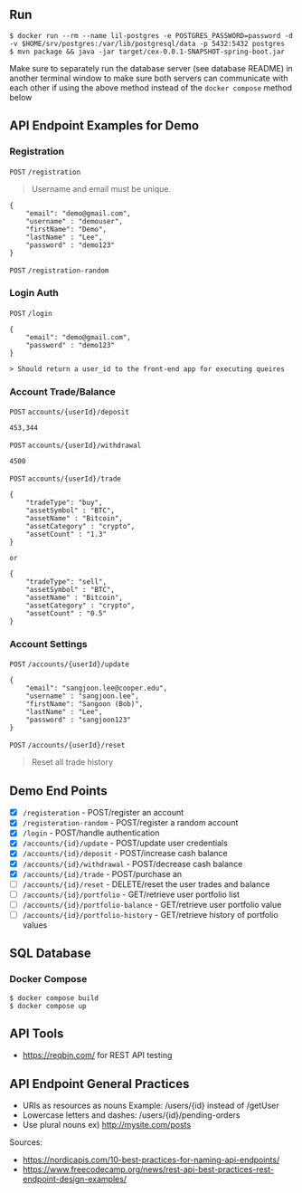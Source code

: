 ## Run

```
$ docker run --rm --name lil-postgres -e POSTGRES_PASSWORD=password -d -v $HOME/srv/postgres:/var/lib/postgresql/data -p 5432:5432 postgres
$ mvn package && java -jar target/cex-0.0.1-SNAPSHOT-spring-boot.jar
```
Make sure to separately run the database server (see database README) in another terminal window to make sure both servers can communicate with each other if using the above method instead of the ```docker compose``` method below

## API Endpoint Examples for Demo

### Registration
`POST` `/registration`
> Username and email must be unique. 

```
{
	"email": "demo@gmail.com",
	"username" : "demouser",
	"firstName": "Demo",
	"lastName" : "Lee",
	"password" : "demo123"
}
```

`POST` `/registration-random`


### Login Auth
`POST` `/login`
```
{
	"email": "demo@gmail.com",
	"password" : "demo123"
}

> Should return a user_id to the front-end app for executing queires
```

### Account Trade/Balance
`POST` `accounts/{userId}/deposit`
```
453,344
```

`POST` `accounts/{userId}/withdrawal`
```
4500
```

`POST` `accounts/{userId}/trade`
```
{
	"tradeType": "buy",
	"assetSymbol" : "BTC",
	"assetName" : "Bitcoin",
	"assetCategory" : "crypto",
	"assetCount" : "1.3"
}

or

{
	"tradeType": "sell",
	"assetSymbol" : "BTC",
	"assetName" : "Bitcoin",
	"assetCategory" : "crypto",
	"assetCount" : "0.5"
}

```

### Account Settings
`POST` `/accounts/{userId}/update`
```
{
	"email": "sangjoon.lee@cooper.edu",
	"username" : "sangjoon.lee",
	"firstName": "Sangoon (Bob)",
	"lastName" : "Lee",
	"password" : "sangjoon123"
}
```

`POST` `/accounts/{userId}/reset`
> Reset all trade history

## Demo End Points
- [x] `/registeration` - POST/register an account
- [x] `/registeration-random` - POST/register a random account
- [x] `/login` - POST/handle authentication
- [x] `/accounts/{id}/update` - POST/update user credentials
- [x] `/accounts/{id}/deposit` - POST/increase cash balance
- [x] `/accounts/{id}/withdrawal` - POST/decrease cash balance
- [x] `/accounts/{id}/trade` - POST/purchase an
- [ ] `/accounts/{id}/reset` - DELETE/reset the user trades and balance
- [ ] `/accounts/{id}/portfolio` - GET/retrieve user portfolio list
- [ ] `/accounts/{id}/portfolio-balance` - GET/retrieve user portfolio value
- [ ] `/accounts/{id}/portfolio-history` - GET/retrieve history of portfolio values 
## SQL Database

### Docker Compose
```agsl
$ docker compose build
$ docker compose up
```

## API Tools
- https://reqbin.com/ for REST API testing

## API Endpoint General Practices
- URIs as resources as nouns Example: /users/{id} instead of /getUser
- Lowercase letters and dashes: /users/{id}/pending-orders
- Use plural nouns ex) http://mysite.com/posts

Sources:
- https://nordicapis.com/10-best-practices-for-naming-api-endpoints/
- https://www.freecodecamp.org/news/rest-api-best-practices-rest-endpoint-design-examples/
